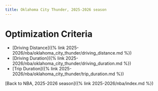 ```yaml
---
title: Oklahoma City Thunder, 2025-2026 season
---
```


# Optimization Criteria
- [Driving Distance]({% link 2025-2026/nba/oklahoma_city_thunder/driving_distance.md %})
- [Driving Duration]({% link 2025-2026/nba/oklahoma_city_thunder/driving_duration.md %})
- [Trip Duration]({% link 2025-2026/nba/oklahoma_city_thunder/trip_duration.md %})

[Back to NBA, 2025-2026 season]({% link 2025-2026/nba/index.md %})
